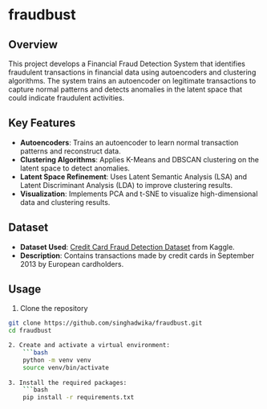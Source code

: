 # fraudbust

## Overview

This project develops a Financial Fraud Detection System that identifies fraudulent transactions in financial data using autoencoders and clustering algorithms. The system trains an autoencoder on legitimate transactions to capture normal patterns and detects anomalies in the latent space that could indicate fraudulent activities.

## Key Features

- **Autoencoders**: Trains an autoencoder to learn normal transaction patterns and reconstruct data.
- **Clustering Algorithms**: Applies K-Means and DBSCAN clustering on the latent space to detect anomalies.
- **Latent Space Refinement**: Uses Latent Semantic Analysis (LSA) and Latent Discriminant Analysis (LDA) to improve clustering results.
- **Visualization**: Implements PCA and t-SNE to visualize high-dimensional data and clustering results.

## Dataset

- **Dataset Used**: [Credit Card Fraud Detection Dataset](https://www.kaggle.com/mlg-ulb/creditcardfraud) from Kaggle.
- **Description**: Contains transactions made by credit cards in September 2013 by European cardholders.

## Usage

1. Clone the repository
```bash
git clone https://github.com/singhadwika/fraudbust.git
cd fraudbust

2. Create and activate a virtual environment:
    ```bash
    python -m venv venv
    source venv/bin/activate
    
3. Install the required packages:
    ```bash
    pip install -r requirements.txt
